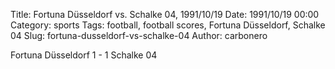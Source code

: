 Title: Fortuna Düsseldorf vs. Schalke 04, 1991/10/19
Date: 1991/10/19 00:00
Category: sports
Tags: football, football scores, Fortuna Düsseldorf, Schalke 04
Slug: fortuna-dusseldorf-vs-schalke-04
Author: carbonero


Fortuna Düsseldorf 1 - 1 Schalke 04
